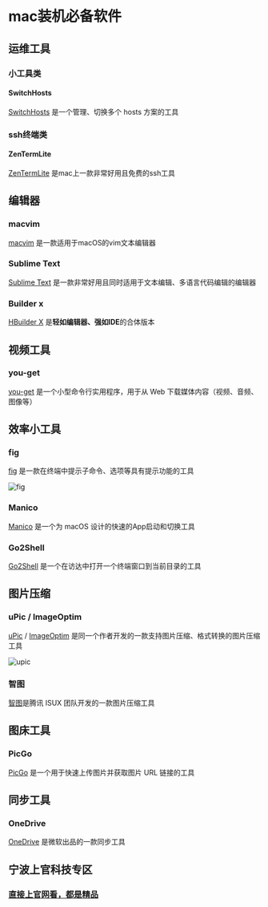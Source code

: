 # mac装机必备软件

## 运维工具

### 小工具类

#### SwitchHosts

[SwitchHosts](https://github.com/oldj/SwitchHosts) 是一个管理、切换多个 hosts 方案的工具



### ssh终端类

#### ZenTermLite

[ZenTermLite](https://apps.apple.com/cn/app/zen-term-lite-ssh%E5%AE%A2%E6%88%B7%E7%AB%AF/id1422475219) 是mac上一款非常好用且免费的ssh工具





## 编辑器

### macvim

[macvim](https://github.com/macvim-dev/macvim) 是一款适用于macOS的vim文本编辑器



### Sublime Text

[Sublime Text](https://www.sublimetext.com/) 是一款非常好用且同时适用于文本编辑、多语言代码编辑的编辑器



### Builder x

[HBuilder X](https://www.dcloud.io/hbuilderx.html) 是**轻如编辑器、强如IDE**的合体版本





## 视频工具

### you-get

[you-get](https://github.com/soimort/you-get) 是一个小型命令行实用程序，用于从 Web 下载媒体内容（视频、音频、图像等）





## 效率小工具

### fig

[fig](https://fig.io/) 是一款在终端中提示子命令、选项等具有提示功能的工具

![fig](https://gitea.pptfz.cn/pptfz/picgo-images/raw/branch/master/img/fig.gif)





### Manico

[Manico](https://manico.im/) 是一个为 macOS 设计的快速的App启动和切换工具



### Go2Shell

[Go2Shell](https://zipzapmac.com/Go2Shell) 是一个在访达中打开一个终端窗口到当前目录的工具



## 图片压缩

### uPic / ImageOptim

[uPic](https://upic.iluoxiao.com/) / [ImageOptim](https://upic.iluoxiao.com/) 是同一个作者开发的一款支持图片压缩、格式转换的图片压缩工具

![upic](https://gitea.pptfz.cn/pptfz/picgo-images/raw/branch/master/img/upic.gif)



### 智图

[智图](https://zhitu.isux.us/)是腾讯 ISUX 团队开发的一款图片压缩工具





## 图床工具

### PicGo

[PicGo](https://github.com/Molunerfinn/PicGo) 是一个用于快速上传图片并获取图片 URL 链接的工具



## 同步工具

### OneDrive

[OneDrive](https://onedrive.live.com/) 是微软出品的一款同步工具



## 宁波上官科技专区

### [直接上官网看，都是精品](https://www.better365.cn/)


